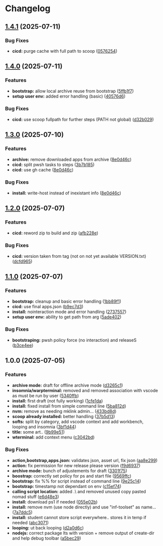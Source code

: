 # Changelog

## [1.4.1](https://github.com/ETML-INF/standard-toolset/compare/v1.4.0...v1.4.1) (2025-07-11)


### Bug Fixes

* **cicd:** purge cache with full path to scoop ([0576254](https://github.com/ETML-INF/standard-toolset/commit/0576254198f9ed9820bcc0cb680df8e827954b75))

## [1.4.0](https://github.com/ETML-INF/standard-toolset/compare/v1.3.0...v1.4.0) (2025-07-11)


### Features

* **bootstrap:** allow local archive reuse from bootstrap ([5ffb1f7](https://github.com/ETML-INF/standard-toolset/commit/5ffb1f7e4083d4c4a86c62cdb8b04ed69d9c8767))
* **setup user env:** added error handling (basic) ([40576d6](https://github.com/ETML-INF/standard-toolset/commit/40576d69f71bd2ba659d590a30c72ac16247d9a3))


### Bug Fixes

* **cicd:** use scoop fullpath for further steps (PATH not global) ([d32b029](https://github.com/ETML-INF/standard-toolset/commit/d32b0290f4f06b5933b3d659f804117edda29cfd))

## [1.3.0](https://github.com/ETML-INF/standard-toolset/compare/v1.2.0...v1.3.0) (2025-07-10)


### Features

* **archive:** remove downloaded apps from archive ([8e0d46c](https://github.com/ETML-INF/standard-toolset/commit/8e0d46cb4e1e41c475e3868da6a94aa4fc3d5415))
* **cicd:** split pwsh tasks to steps ([3b7b185](https://github.com/ETML-INF/standard-toolset/commit/3b7b185d50e7cba09b0d6ac8e6d1497630b466e9))
* **cicd:** use gh cache ([8e0d46c](https://github.com/ETML-INF/standard-toolset/commit/8e0d46cb4e1e41c475e3868da6a94aa4fc3d5415))


### Bug Fixes

* **install:** write-host instead of inexistant info ([8e0d46c](https://github.com/ETML-INF/standard-toolset/commit/8e0d46cb4e1e41c475e3868da6a94aa4fc3d5415))

## [1.2.0](https://github.com/ETML-INF/standard-toolset/compare/v1.1.0...v1.2.0) (2025-07-07)


### Features

* **cicd:** reword zip to build and zip ([afb228e](https://github.com/ETML-INF/standard-toolset/commit/afb228e96add216a4009ac10d0182cd7effae2af))


### Bug Fixes

* **cicd:** version taken from tag (not on not yet available VERSION.txt) ([dcfd965](https://github.com/ETML-INF/standard-toolset/commit/dcfd965b36be2bf56c2506891b11493e87ac5c2c))

## [1.1.0](https://github.com/ETML-INF/standard-toolset/compare/v1.0.0...v1.1.0) (2025-07-07)


### Features

* **bootstrap:** cleanup and basic error handling ([1bb89f1](https://github.com/ETML-INF/standard-toolset/commit/1bb89f1c9ff1997b6cbdcf60191264dca9e3171f))
* **cicd:** use final apps.json ([b9ec7d3](https://github.com/ETML-INF/standard-toolset/commit/b9ec7d3cd02637a15498a8469d683cdd6f018a3c))
* **install:** nointeraction mode and error handling ([2737557](https://github.com/ETML-INF/standard-toolset/commit/2737557f371a7bf52f32bb1178cad28ef0d80bd5))
* **setup user env:** ability to get path from arg ([5ade402](https://github.com/ETML-INF/standard-toolset/commit/5ade40222e187e1a47e4f4df5940a6fa98c5c540))


### Bug Fixes

* **bootstraping:** pwsh policy force (no interaction) and releaseS ([b3ce4ee](https://github.com/ETML-INF/standard-toolset/commit/b3ce4eed854800a0970284846e7c74ec379da2cf))

## 1.0.0 (2025-07-05)


### Features

* **archive mode:** draft for offline archive mode ([d3265c1](https://github.com/ETML-INF/standard-toolset/commit/d3265c10ded3d668ea1ea0e80d312df02e89db9e))
* **insomnia/warpterminal:** removed and removed association with vscode as must be run by user ([5340ffb](https://github.com/ETML-INF/standard-toolset/commit/5340ffbbbe8280ef5f81efe8e6dd4d9f0a09f9c2))
* **install:** first draft (not fully working) ([1cfe1da](https://github.com/ETML-INF/standard-toolset/commit/1cfe1da825cc88b53dc55e97326ce688a3207996))
* **install:** fixed install from simple command line ([5ba812d](https://github.com/ETML-INF/standard-toolset/commit/5ba812d152153ee6475be7bb8d9c0f29a4d13c5a))
* **nvm:** remove as needing mklink admin... ([433bd8d](https://github.com/ETML-INF/standard-toolset/commit/433bd8d375ea469f8cc11c52282d9f78f5fef03e))
* **scoop already installed:** better handling ([37b5d13](https://github.com/ETML-INF/standard-toolset/commit/37b5d1320455ab57b6a0ba17648f7135b912435a))
* **softs:** split by category, add vscode context and add workbench, looping and insomnia ([3bf1d44](https://github.com/ETML-INF/standard-toolset/commit/3bf1d4487fc655c196dfc04cbd55fb7f2d95d8f8))
* **title:** some art.. ([9b99e51](https://github.com/ETML-INF/standard-toolset/commit/9b99e5119387eedb08df1671c0d25bf828717320))
* **wterminal:** add context menu ([c3042bd](https://github.com/ETML-INF/standard-toolset/commit/c3042bd08b73cc41295f80490d386641e52e9a94))


### Bug Fixes

* **action,bootstrap,apps.json:** validates json, asset url, fix json ([aa8e299](https://github.com/ETML-INF/standard-toolset/commit/aa8e299e738b1176a733cf8e08eff4c3ceff2502))
* **action:** fix permission for new release please version ([f9d6937](https://github.com/ETML-INF/standard-toolset/commit/f9d6937b806b435184185b67202a912bc135fb38))
* **archive mode:** bunch of adjustements for draft ([3301f75](https://github.com/ETML-INF/standard-toolset/commit/3301f75d89d07c52b6a955fab76ea709b47ff84f))
* **boostrap:** correctly set policy for ps and start file ([9569ffc](https://github.com/ETML-INF/standard-toolset/commit/9569ffc8bbafdf9fa72a323c031e51b7f5bb4777))
* **bootstrap:** fix %% for script instead of command line ([9e25c14](https://github.com/ETML-INF/standard-toolset/commit/9e25c14bea399522f18578a5ba6635746d6a62c0))
* **bootstrap:** timestamp not dependant on env ([c15ef74](https://github.com/ETML-INF/standard-toolset/commit/c15ef7471c909af25a77b4846d107e46edf66d7f))
* **calling script location:** added .\ and removed unused copy pasted nomad stuff ([e6d48e3](https://github.com/ETML-INF/standard-toolset/commit/e6d48e31c3b5dccc60b6d0f6dfbab492b16b114e))
* **install:** download ps1 if needed ([055e02b](https://github.com/ETML-INF/standard-toolset/commit/055e02b49e9c59760eabdba955ccbc8c5694e098))
* **install:** remove nvm (use node directly) and use "inf-toolset" as name... ([7a7ddc5](https://github.com/ETML-INF/standard-toolset/commit/7a7ddc5d941cff1e85ce2424dec5c71d75d0dfb4))
* **install:** student cannot store script everywhere.. stores it in temp if needed ([abc3071](https://github.com/ETML-INF/standard-toolset/commit/abc30719d90aad582154b9421496dfd0d0de23f2))
* **looping:** ut back looping ([d2a0d6c](https://github.com/ETML-INF/standard-toolset/commit/d2a0d6c0d78dcfc6e3fe465646ac52546c855a99))
* **nodejs:** correct package lts with version + remove output of create-dir and help debug toolbar ([a5bec29](https://github.com/ETML-INF/standard-toolset/commit/a5bec2923214fd5ed5cc50ac7a208309f39e2970))
